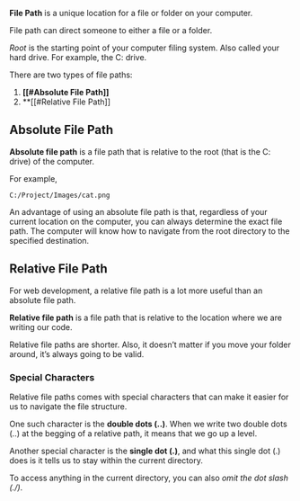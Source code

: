 **File Path** is a unique location for a file or folder on your computer.

File path can direct someone to either a file or a folder.

*Root* is the starting point of your computer filing system. Also called your hard drive. For example, the C: drive.

There are two types of file paths:
1. **[[#Absolute File Path]]**
2. **[[#Relative File Path]]

## Absolute File Path

**Absolute file path** is a file path that is relative to the root (that is the C: drive) of the computer.

For example,
```PATH
C:/Project/Images/cat.png
```

An advantage of using an absolute file path is that, regardless of your current location on the computer, you can always determine the exact file path. The computer will know how to navigate from the root directory to the specified destination.
## Relative File Path

For web development, a relative file path is a lot more useful than an absolute file path.

**Relative file path** is a file path that is relative to the location where we are writing our code.

Relative file paths are shorter. Also, it doesn’t matter if you move your folder around, it’s always going to be valid.

### Special Characters

Relative file paths comes with special characters that can make it easier for us to navigate the file structure.

One such character is the **double dots (..)**. When we write two double dots (..) at the begging  of a relative path, it means that we go up a level.

Another special character is the **single dot (.)**, and what this single dot (.) does is it tells us to stay within the current directory.

To access anything in the current directory, you can also *omit the dot slash (./)*.